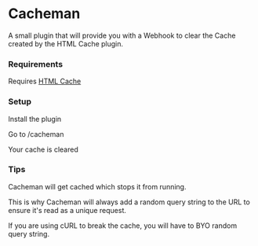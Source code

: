 # Cacheman

A small plugin that will provide you with a Webhook to clear the Cache created by the HTML Cache plugin.

### Requirements

Requires [HTML Cache](https://github.com/craftapi/htmlcache)

### Setup

Install the plugin

Go to /cacheman

Your cache is cleared

### Tips

Cacheman will get cached which stops it from running.

This is why Cacheman will always add a random query string to the URL to ensure it's read as a unique request.

If you are using cURL to break the cache, you will have to BYO random query string.
